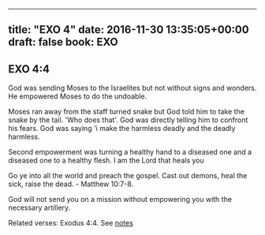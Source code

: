 
---
title: "EXO 4"
date: 2016-11-30 13:35:05+00:00
draft: false
book: EXO
---

## EXO 4:4

God was sending Moses to the Israelites but not without signs and wonders. He empowered Moses to do the undoable.

Moses ran away from the staff turned snake but God told him to take the snake by the tail. 'Who does that'. God was directly telling him to confront his fears. God was saying 'i make the harmless deadly and the deadly harmless.

Second empowerment was turning a healthy hand to a diseased one and a diseased one to a healthy flesh. I am the Lord that heals you


Go ye into all the world and preach the gospel. Cast out demons, heal the sick, raise the dead. - Matthew 10:7-8.

God will not send you on a mission without empowering you with the necessary artillery.

Related verses: Exodus 4:4. See [notes](https://my.bible.com/notes/2515382035712565928)

